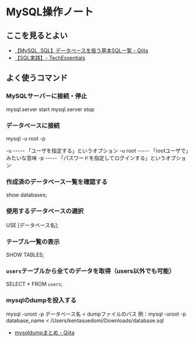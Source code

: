 # MySQL操作ノート

## ここを見るとよい

- [【MySQL, SQL】データベースを扱う基本SQL一覧 \- Qiita](https://qiita.com/knife0125/items/bb095a85d1a5d3c8f706)
- [【SQL実践】- TechEssentials](https://tech-essentials.work/courses/12)

## よく使うコマンド

### MySQLサーバーに接続・停止

mysql.server start
mysql.server stop

### データベースに接続

mysql -u root -p

-u ----- 「ユーザを指定する」というオプション
-u root ----- 「rootユーザで」みたいな意味
-p ----- 「パスワードを指定してログインする」というオプション

### 作成済のデータベース一覧を確認する

show databases;

### 使用するデータベースの選択

USE [データベース名];

### テーブル一覧の表示

SHOW TABLES;

### `users`テーブルから全てのデータを取得（users以外でも可能）

SELECT * FROM `users`;

### mysqlのdumpを投入する

mysql -uroot -p データベース名 < dumpファイルのパス
例：mysql -uroot -p database_name < /Users/kentasuedomi/Downloads/database.sql

- [mysqldumpまとめ \- Qiita](https://qiita.com/PlanetMeron/items/3a41e14607a65bc9b60c)
